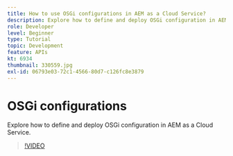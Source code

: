 ```yaml
---
title: How to use OSGi configurations in AEM as a Cloud Service?
description: Explore how to define and deploy OSGi configuration in AEM as a Cloud Service.
role: Developer
level: Beginner
type: Tutorial
topic: Development
feature: APIs
kt: 6934
thumbnail: 330559.jpg
exl-id: 06793e03-72c1-4566-80d7-c126fc8e3879
---
```

# OSGi configurations

Explore how to define and deploy OSGi configuration in AEM as a Cloud Service.

>[!VIDEO](https://video.tv.adobe.com/v/330559/?quality=12&learn=on)
